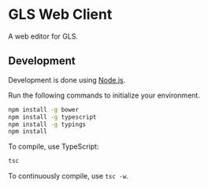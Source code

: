 # GLS Web Client

A web editor for GLS.


## Development

Development is done using [Node.js](https://nodejs.org/en/).

Run the following commands to initialize your environment.

```cmd
npm install -g bower
npm install -g typescript
npm install -g typings
npm install
```

To compile, use TypeScript:

```cmd
tsc
```

To continuously compile, use `tsc -w`.
